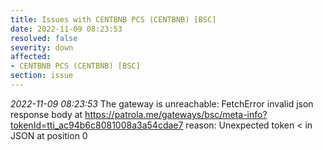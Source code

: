 ```yaml
---
title: Issues with CENTBNB PCS (CENTBNB) [BSC]
date: 2022-11-09 08:23:53
resolved: false
severity: down
affected:
- CENTBNB PCS (CENTBNB) [BSC]
section: issue
---
```


*2022-11-09 08:23:53* The gateway is unreachable: FetchError invalid json response body at https://patrola.me/gateways/bsc/meta-info?tokenId=tti_ac94b6c8081008a3a54cdae7 reason: Unexpected token < in JSON at position 0